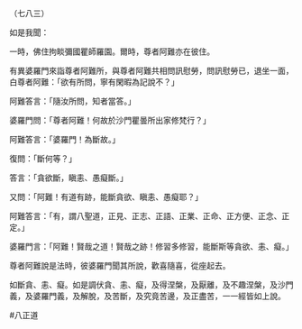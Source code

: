 （七八三）

如是我聞：

一時，佛住拘睒彌國瞿師羅園。爾時，尊者阿難亦在彼住。

有異婆羅門來詣尊者阿難所，與尊者阿難共相問訊慰勞，問訊慰勞已，退坐一面，白尊者阿難：「欲有所問，寧有閑暇為記說不？」

阿難答言：「隨汝所問，知者當答。」

婆羅門問：「尊者阿難！何故於沙門瞿曇所出家修梵行？」

阿難答言：「婆羅門！為斷故。」

復問：「斷何等？」

答言：「貪欲斷，瞋恚、愚癡斷。」

又問：「阿難！有道有跡，能斷貪欲、瞋恚、愚癡耶？」

阿難答言：「有，謂八聖道，正見、正志、正語、正業、正命、正方便、正念、正定。」

婆羅門言：「阿難！賢哉之道！賢哉之跡！修習多修習，能斷斯等貪欲、恚、癡。」

尊者阿難說是法時，彼婆羅門聞其所說，歡喜隨喜，從座起去。

如斷貪、恚、癡。如是調伏貪、恚、癡，及得涅槃，及厭離，及不趣涅槃，及沙門義，及婆羅門義，及解脫，及苦斷，及究竟苦邊，及正盡苦，一一經皆如上說。




#八正道

